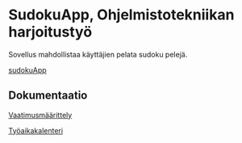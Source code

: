 # SudokuApp, Ohjelmistotekniikan harjoitustyö

Sovellus mahdollistaa käyttäjien pelata sudoku pelejä.

[sudokuApp](https://github.com/HegePI/ot-harjoitustyo/tree/master/sudokuApp)

## Dokumentaatio

[Vaatimusmäärittely](https://github.com/HegePI/ot-harjoitustyo/blob/master/dokumentaatio/vaatimuusmaarittely.md)

[Työaikakalenteri](https://github.com/HegePI/ot-harjoitustyo/blob/master/dokumentaatio/tyoaikakalenteri.md)



